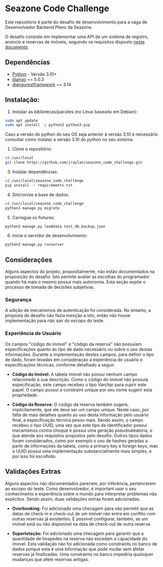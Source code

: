 # Seazone Code Challenge

Este repositório é parte do desafio de desenvolvimento para a vaga de Desenvolvedor Backend Pleno da Seazone.

O desafio consiste em implementar uma API de um sistema de registro, anúncio e reservas de imóveis, seguindo os
requisitos disposto [neste documento](https://communication-assets.gupy.io/production/companies/8683/emails/1709581227906/communication-assets-0b835a10-da5f-11ee-ad52-fb3fd5a6d46e/seazone_code_challenge_-_apis_back_end.pdf).


## Dependências
- [Python](https://www.python.org/downloads/) - Versão 3.10+
- [django](https://www.djangoproject.com) == 5.0.3
- [djangorestframework](https://www.django-rest-framework.org/) == 3.14

## Instalação:

1. Instalar as bibliotecas/pacotes (no Linux baseado em Debian):

```bash
sudo apt update
sudo apt install -y python3 python3-pip
```
Caso a versão do python do seu OS seja anterior à versão 3.10 é necessário consultar como instalar a versão 3.10 do python no seu sistema.

1. Clone o repositório:

```bash
cd /usr/local
git clone https://github.com/jraylan/seazone_code_challenge.git
```


3. Instalar dependências:

```bash
cd /usr/local/seazone_code_challenge
pip install -r requirements.txt
```


4. Sincronize a base de dados:

```bash
cd /usr/local/seazone_code_challenge
python3 manage.py migrate
```

5. Carregue os fixtures:

```bash
python3 manage.py loaddata test_db_backup.json
```


6. Inicie o servidor de desenvolvimento:
```bash
python3 manage.py runserver
```



## Considerações
Alguns aspectos do projeto, propositalmente, não estão documentados na proposição do
desafio. Isto permite avaliar as escolhas do programador quando há mais o mesmo possui
mais autonomia. Esta seção expõe o processo de tomada de decisões subjetivas.


### Segurança
A adição de mecanismos de autenticação foi considerada. No entanto, a proposta
do desafio não fazia menção a isto, então não houve implementação para não sair
do escopo do teste.


### Experiência de Usuário
Os campos "código do imóvel" e "código da reserva" não possuíam especificações
quanto ao tipo de dado necessário ou sobre o uso destas informações. Durante a
implementação destes campos, para definir o tipo de dado, foram levadas em consideração
a experiência do usuário e especificações técnicas, conforme detalhado a seguir.


- **Código do Imóvel:**
A tabela imóvel não possui nenhum campo relacionado à sua descrição. Como o código
do imóvel não possuía especificação, este campo recebeu o tipo Varchar para suprir
este papel. O campo possui a constraint unique por seu nome sugerir esta propriedade.


- **Código da Reserva:**
O código da reserva também sugere, implicitamente, que ele deve ser um campo unique.
Neste caso, por falta de mais detalhes quanto ao uso desta informação pelo usuário final,
a especificação técnica pesou mais. Sendo assim, o campo recebeu o tipo UUID, uma vez
que este tipo de identificador possui mecanismos contra choque e possui uma geração pseudoaleatória,
o que atende aos requisitos propostos pelo desafio. Outros tipos dados foram considerados, como por
exemplo o uso de hashes geradas a partir de informações da tabela, como a primary key e foreign keys,
mas o UUID possui uma implementação substancialmente mais simples, e por isso foi escolhido.


## Validações Extras
Alguns aspectos não documentados parecem, por inferência, pertencerem ao escopo do teste. Como
desenvolvedor, é important usar o seu conhecimento e experiência sobre o mundo para interpretar
problemas não explícitos. Sendo assim, duas validações extras foram adicionadas.

- **Overbooking:**
Foi adicionado uma checagem para não permitir que as datas de check-in e check-out de um imóvel não
entre em conflito com outras reservas já existentes. É possível configurar, também, se um imóvel está
ou não disponível na data de check-out de outra reserva.

- **Superlotação:**
Foi adicionado uma checagem para garantir que a quantidade de hospedes na reserva não excedam a capacidade
do imovel. Esta validação não foi adicionada como constraints no banco de dados porque esta é uma informação
que pode mudar sem afetar reservas já finalizadas. Uma constraints no banco impediria quaisquer mudanças que
afete reservas antigas.




